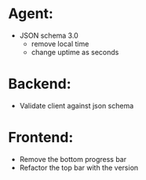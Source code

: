 # Agent:
- JSON schema 3.0
    - remove local time
    - change uptime as seconds

# Backend:
- Validate client against json schema

# Frontend:
- Remove the bottom progress bar
- Refactor the top bar with the version